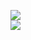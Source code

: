 [![](https://img.shields.io/badge/Made%20With-Github%20Spray-lightgrey.svg?style=for-the-badge&logo=github)](https://github.com/Annihil/github-spray#20390)  
[![](https://i.imgur.com/2DrTn0Z.gif)](https://github.com/Annihil/github-spray)